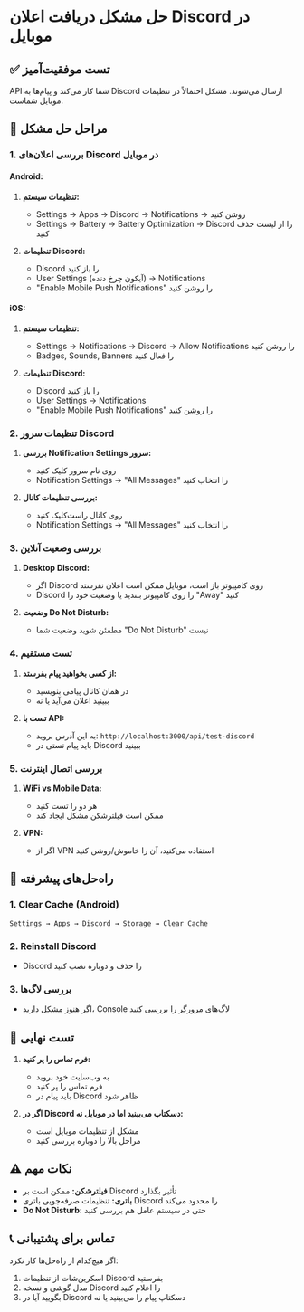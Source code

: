 # حل مشکل دریافت اعلان Discord در موبایل

## ✅ تست موفقیت‌آمیز
API شما کار می‌کند و پیام‌ها به Discord ارسال می‌شوند. مشکل احتمالاً در تنظیمات موبایل شماست.

## 📱 مراحل حل مشکل

### 1. بررسی اعلان‌های Discord در موبایل

#### Android:
1. **تنظیمات سیستم:**
   - Settings → Apps → Discord → Notifications → روشن کنید
   - Settings → Battery → Battery Optimization → Discord را از لیست حذف کنید

2. **تنظیمات Discord:**
   - Discord را باز کنید
   - User Settings (آیکون چرخ دنده) → Notifications
   - "Enable Mobile Push Notifications" را روشن کنید

#### iOS:
1. **تنظیمات سیستم:**
   - Settings → Notifications → Discord → Allow Notifications را روشن کنید
   - Badges, Sounds, Banners را فعال کنید

2. **تنظیمات Discord:**
   - Discord را باز کنید
   - User Settings → Notifications
   - "Enable Mobile Push Notifications" را روشن کنید

### 2. تنظیمات سرور Discord

1. **بررسی Notification Settings سرور:**
   - روی نام سرور کلیک کنید
   - Notification Settings → "All Messages" را انتخاب کنید

2. **بررسی تنظیمات کانال:**
   - روی کانال راست‌کلیک کنید
   - Notification Settings → "All Messages" را انتخاب کنید

### 3. بررسی وضعیت آنلاین

1. **Desktop Discord:**
   - اگر Discord روی کامپیوتر باز است، موبایل ممکن است اعلان نفرستد
   - Discord را روی کامپیوتر ببندید یا وضعیت خود را "Away" کنید

2. **وضعیت Do Not Disturb:**
   - مطمئن شوید وضعیت شما "Do Not Disturb" نیست

### 4. تست مستقیم

1. **از کسی بخواهید پیام بفرستد:**
   - در همان کانال پیامی بنویسید
   - ببینید اعلان می‌آید یا نه

2. **تست با API:**
   - به این آدرس بروید: `http://localhost:3000/api/test-discord`
   - باید پیام تستی در Discord ببینید

### 5. بررسی اتصال اینترنت

1. **WiFi vs Mobile Data:**
   - هر دو را تست کنید
   - ممکن است فیلترشکن مشکل ایجاد کند

2. **VPN:**
   - اگر از VPN استفاده می‌کنید، آن را خاموش/روشن کنید

## 🔧 راه‌حل‌های پیشرفته

### 1. Clear Cache (Android)
```
Settings → Apps → Discord → Storage → Clear Cache
```

### 2. Reinstall Discord
- Discord را حذف و دوباره نصب کنید

### 3. بررسی لاگ‌ها
- اگر هنوز مشکل دارید، Console لاگ‌های مرورگر را بررسی کنید

## 🧪 تست نهایی

1. **فرم تماس را پر کنید:**
   - به وب‌سایت خود بروید
   - فرم تماس را پر کنید
   - باید پیام در Discord ظاهر شود

2. **اگر در Discord دسکتاپ می‌بینید اما در موبایل نه:**
   - مشکل از تنظیمات موبایل است
   - مراحل بالا را دوباره بررسی کنید

## ⚠️ نکات مهم

- **فیلترشکن:** ممکن است بر Discord تأثیر بگذارد
- **باتری:** تنظیمات صرفه‌جویی باتری Discord را محدود می‌کند
- **Do Not Disturb:** حتی در سیستم عامل هم بررسی کنید

## 📞 تماس برای پشتیبانی

اگر هیچ‌کدام از راه‌حل‌ها کار نکرد:
1. اسکرین‌شات از تنظیمات Discord بفرستید
2. مدل گوشی و نسخه Discord را اعلام کنید
3. بگویید آیا در Discord دسکتاپ پیام را می‌بینید یا نه
